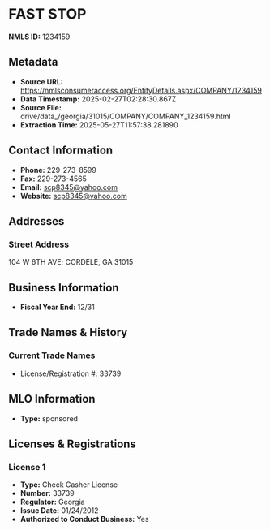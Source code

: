 # FAST STOP

**NMLS ID:** 1234159

## Metadata
- **Source URL:** https://nmlsconsumeraccess.org/EntityDetails.aspx/COMPANY/1234159
- **Data Timestamp:** 2025-02-27T02:28:30.867Z
- **Source File:** drive/data_/georgia/31015/COMPANY/COMPANY_1234159.html
- **Extraction Time:** 2025-05-27T11:57:38.281890

## Contact Information
- **Phone:** 229-273-8599
- **Fax:** 229-273-4565
- **Email:** scp8345@yahoo.com
- **Website:** scp8345@yahoo.com

## Addresses
### Street Address
104 W 6TH AVE; CORDELE, GA 31015

## Business Information
- **Fiscal Year End:** 12/31

## Trade Names & History
### Current Trade Names
- License/Registration #: 33739

## MLO Information
- **Type:** sponsored

## Licenses & Registrations

### License 1
- **Type:** Check Casher License
- **Number:** 33739
- **Regulator:** Georgia
- **Issue Date:** 01/24/2012
- **Authorized to Conduct Business:** Yes
